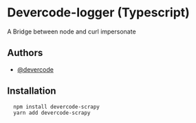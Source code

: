 # Devercode-logger (Typescript)

A Bridge between node and curl impersonate

## Authors

- [@devercode](https://github.com/devercode)

## Installation

```bash
  npm install devercode-scrapy
  yarn add devercode-scrapy
```
